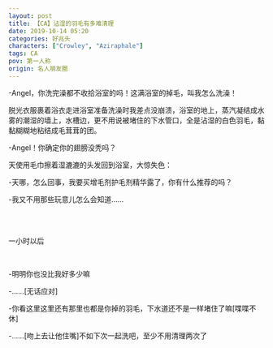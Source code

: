 ```yaml
---
layout: post
title: 【CA】沾湿的羽毛有多难清理
date: 2019-10-14 05:20
categories: 好兆头
characters: ["Crowley", "Aziraphale"]
tags: CA
pov: 第一人称
origin: 名人朋友圈
---
```


-Angel，你洗完澡都不收拾浴室的吗！这满浴室的掉毛，叫我怎么洗澡！

脱光衣服裹着浴衣走进浴室准备洗澡时我差点没崩溃，浴室的地上，蒸汽凝结成水雾的潮湿的墙上，水槽边，更不用说被堵住的下水管口，全是沾湿的白色羽毛，黏黏糊糊地粘结成毛茸茸的团。

-Angel！你确定你的翅膀没秃吗？

天使用毛巾擦着湿漉漉的头发回到浴室，大惊失色：

-天哪，怎么回事，我要买增毛剂护毛剂精华露了，你有什么推荐的吗？

-我又不用那些玩意儿怎么会知道……

<br><br>

一小时以后

<br>

-明明你也没比我好多少嘛

-……[无话应对]

-你看这里这里还有那里也都是你掉的羽毛，下水道还不是一样堵住了嘛[喋喋不休]

-……[吻上去让他住嘴]不如下次一起洗吧，至少不用清理两次了
